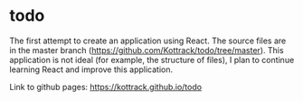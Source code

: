 # todo
The first attempt to create an application using React.
The source files are in the master branch (https://github.com/Kottrack/todo/tree/master).
This application is not ideal (for example, the structure of files), I plan to continue learning React and improve this application.

Link to github pages: https://kottrack.github.io/todo
